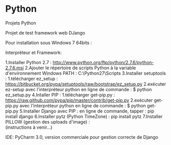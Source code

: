Python
======

Projets Python

Projet de test framework web DJango

Pour installation sous Windows 7 64bits : 

Interpréteur et Framework:

  1.Installer Python 2.7 : http://www.python.org/ftp/python/2.7.6/python-2.7.6.msi
  2.Ajouter le répertoire de scripts Python à la variable d'environnement Windows PATH : C:\Python27\Scripts 
  3.Installer setuptools : 
    1.télécharger ez_setup : https://bitbucket.org/pypa/setuptools/raw/bootstrap/ez_setup.py
    2.exécuter ez-setup avec l'interpréteur python en ligne de commande : $ python ez_setup.py
  4.Intaller PIP : 
    1.télécharger get-pip.py : https://raw.github.com/pypa/pip/master/contrib/get-pip.py
    2.exécuter get-pip.py avec l'interpréteur python en ligne de commande : $ python get-pip.py
  5.Installer Django avec PIP : en ligne de commande, tapper : pip install django
  6.Installer pytz (Python TimeZone) : pip install pytz
  7.Installer PILLOW (gestion des uploads d'image) :  
    (instructions à venir...)
    
IDE: PyCharm 3.0, version commerciale pour gestion correcte de Django 
